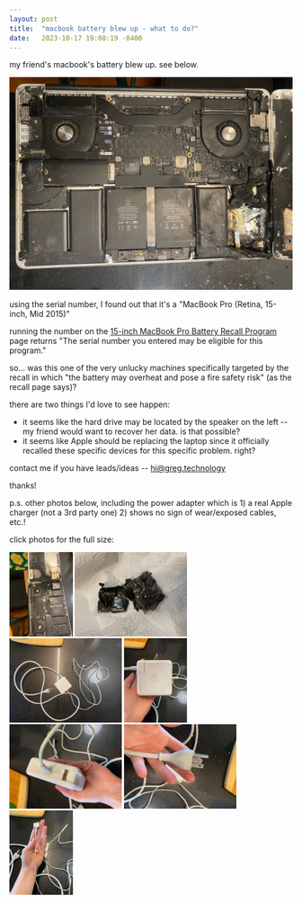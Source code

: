 ```yaml
---
layout: post
title:  "macbook battery blew up - what to do?"
date:   2023-10-17 19:08:19 -0400
---
```


my friend's macbook's battery blew up. see below.

![macbook blew up](/assets/macbook-goes-boom/internals1.jpg)

using the serial number, I found out that it's a "MacBook Pro (Retina, 15-inch, Mid 2015)"

running the number on the [15-inch MacBook Pro Battery Recall Program
](https://support.apple.com/15-inch-macbook-pro-battery-recall) page returns "The serial number you entered may be eligible for this program."

so... was this one of the very unlucky machines specifically targeted by the recall in which "the battery may overheat and pose a fire safety risk" (as the recall page says)?

there are two things I'd love to see happen:
- it seems like the hard drive may be located by the speaker on the left -- my friend would want to recover her data. is that possible?
- it seems like Apple should be replacing the laptop since it officially recalled these specific devices for this specific problem. right?

contact me if you have leads/ideas -- [hi@greg.technology](mailto:hi@greg.technology)

thanks!

p.s. other photos below, including the power adapter which is 1) a real Apple charger (not a 3rd party one) 2) shows no sign of wear/exposed cables, etc.!

click photos for the full size:

<a href="/assets/macbook-goes-boom/internals2.jpg" target="_blank"><img src="/assets/macbook-goes-boom/internals2.jpg" style="height: 150px;"></a>
<a href="/assets/macbook-goes-boom/battery.jpg" target="_blank"><img src="/assets/macbook-goes-boom/battery.jpg" style="width: 200px;"></a>
<a href="/assets/macbook-goes-boom/charger1.jpg" target="_blank"><img src="/assets/macbook-goes-boom/charger1.jpg" style="width: 200px;"></a>
<a href="/assets/macbook-goes-boom/charger2.jpg" target="_blank"><img src="/assets/macbook-goes-boom/charger2.jpg" style="height: 150px;"></a>
<a href="/assets/macbook-goes-boom/charger3.jpg" target="_blank"><img src="/assets/macbook-goes-boom/charger3.jpg" style="width: 200px;"></a>
<a href="/assets/macbook-goes-boom/charger4.jpg" target="_blank"><img src="/assets/macbook-goes-boom/charger4.jpg" style="width: 200px;"></a>
<a href="/assets/macbook-goes-boom/charger5.jpg" target="_blank"><img src="/assets/macbook-goes-boom/charger5.jpg" style="height: 150px;"></a>
